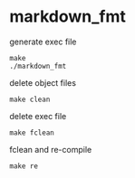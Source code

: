 # markdown_fmt

generate exec file
```
make
./markdown_fmt
```

delete object files
```
make clean
```

delete exec file
```
make fclean
```

fclean and re-compile
```
make re
```

